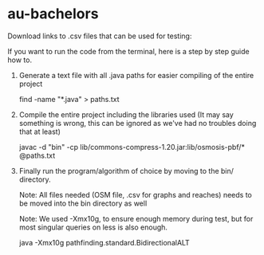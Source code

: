 # au-bachelors


Download links to .csv files that can be used for testing:


If you want to run the code from the terminal, here is a step by step guide how to.
1) Generate a text file with all .java paths for easier compiling of the entire project

   find -name "*.java" > paths.txt

2) Compile the entire project including the libraries used (It may say something is wrong, this can be ignored as we've had no troubles doing that at least)

   javac -d "bin" -cp lib/commons-compress-1.20.jar:lib/osmosis-pbf/* @paths.txt

3) Finally run the program/algorithm of choice by moving to the bin/ directory.
   
   Note: All files needed (OSM file, .csv for graphs and reaches) needs to be moved into the bin directory as well
   
   Note: We used -Xmx10g, to ensure enough memory during test, but for most singular queries on less is also enough.
   
   java -Xmx10g pathfinding.standard.BidirectionalALT 

